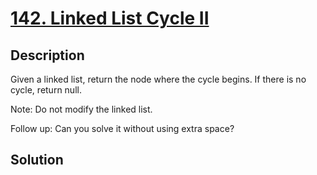 # [142. Linked List Cycle II](https://leetcode.com/problems/linked-list-cycle-ii)

## Description

Given a linked list, return the node where the cycle begins. If there is no cycle, return null.

Note: Do not modify the linked list.

Follow up:
Can you solve it without using extra space?

## Solution

